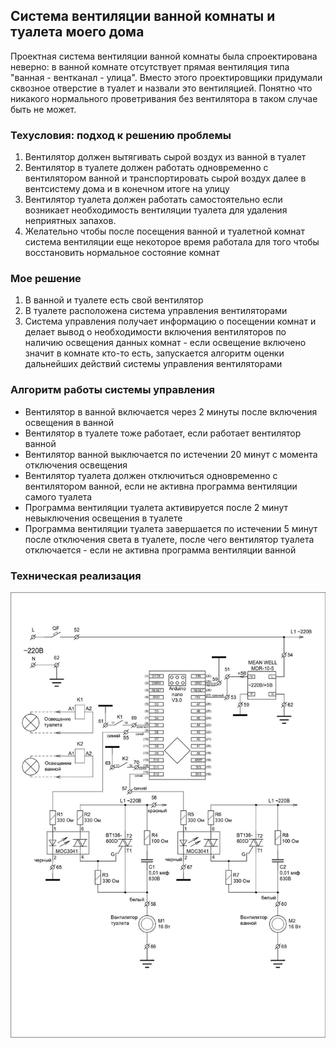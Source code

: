## Система вентиляции ванной комнаты и туалета моего дома
Проектная система вентиляции ванной комнаты была спроектирована неверно: в ванной комнате отсутствует прямая вентиляция типа "ванная - вентканал - улица".
Вместо этого проектировщики придумали сквозное отверстие в туалет и назвали это вентиляцией. Понятно что никакого нормального проветривания без вентилятора в таком случае быть не может. 

### Техусловия: подход к решению проблемы
1) Вентилятор должен вытягивать сырой воздух из ванной в туалет
2) Вентилятор в туалете должен работать одновременно с вентилятором ванной и транспортировать сырой воздух далее в вентсистему дома и в конечном итоге на улицу
3) Вентилятор туалета должен работать самостоятельно если возникает необходимость вентиляции туалета для удаления неприятных запахов.
4) Желательно чтобы после посещения ванной и туалетной комнат система вентиляции еще некоторое время работала для того чтобы восстановить нормальное состояние комнат

### Мое решение
1) В ванной и туалете есть свой вентилятор
2) В туалете расположена система управления вентиляторами
3) Система управления получает информацию о посещении комнат и делает вывод о необходимости включения вентиляторов по наличию освещения данных комнат - если освещение включено значит в комнате кто-то есть, запускается алгоритм оценки дальнейших действий системы управления вентиляторами

### Алгоритм работы системы управления
- Вентилятор в ванной включается через 2 минуты после включения освещения в ванной
- Вентилятор в туалете тоже работает, если работает вентилятор ванной
- Вентилятор ванной выключается по истечении 20 минут с момента отключения освещения
- Вентилятор туалета должен отключиться одновременно с вентилятором ванной, если не активна программа вентиляции самого туалета
- Программа вентиляции туалета активируется после 2 минут невыключения освещения в туалете
- Программа вентиляции туалета завершается по истечении 5 минут после отключения света в туалете, после чего вентилятор туалета отключается - если не активна программа вентиляции ванной  

### Техническая реализация
![Умный туалет](images/Smart_toilet.jpg)

